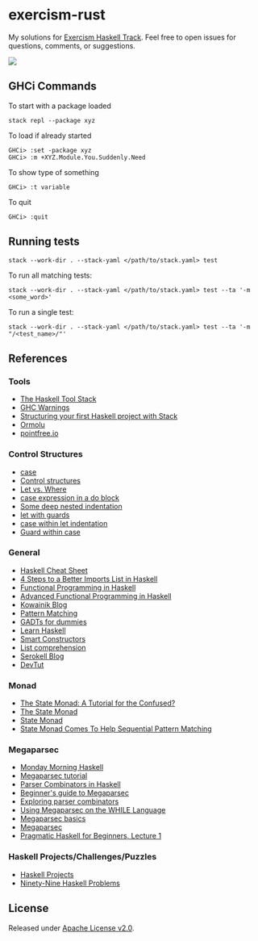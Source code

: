 # exercism-rust
My solutions for [Exercism Haskell Track](https://exercism.org/tracks/haskell).
Feel free to open issues for questions, comments, or suggestions.

[![](https://github.com/asarkar/exercism-haskell/workflows/CI/badge.svg)](https://github.com/asarkar/exercism-haskell/actions)

## GHCi Commands
To start with a package loaded
```
stack repl --package xyz
```

To load if already started
```
GHCi> :set -package xyz
GHCi> :m +XYZ.Module.You.Suddenly.Need
```

To show type of something
```
GHCi> :t variable
```

To quit
```
GHCi> :quit
```


## Running tests
```
stack --work-dir . --stack-yaml </path/to/stack.yaml> test
```

To run all matching tests:
```
stack --work-dir . --stack-yaml </path/to/stack.yaml> test --ta '-m <some_word>'
```

To run a single test:
```
stack --work-dir . --stack-yaml </path/to/stack.yaml> test --ta '-m "/<test_name>/"'
```


## References

### Tools

* [The Haskell Tool Stack](https://docs.haskellstack.org/en/stable/GUIDE/)
* [GHC Warnings](https://downloads.haskell.org/~ghc/latest/docs/html/users_guide/using-warnings.html)
* [Structuring your first Haskell project with Stack](https://sakshamsharma.com/2018/03/haskell-proj-struct/)
* [Ormolu](https://ormolu-live.tweag.io/)
* [pointfree.io](http://pointfree.io/)

### Control Structures

* [case](https://wiki.haskell.org/Case)
* [Control structures](https://en.wikibooks.org/wiki/Haskell/Control_structures)
* [Let vs. Where](https://wiki.haskell.org/Let_vs._Where)
* [case expression in a do block](https://stackoverflow.com/a/156050/839733)
* [Some deep nested indentation](https://stackoverflow.com/q/47622491/839733)
* [let with guards](https://stackoverflow.com/a/46888423/839733)
* [case within let indentation](https://stackoverflow.com/a/33010779/839733)
* [Guard within case](https://www.reddit.com/r/haskell/comments/bkn97b/use_variable_inside_case_of_in_haskell/)

### General

* [Haskell Cheat Sheet](http://cheatsheet.codeslower.com/CheatSheet.pdf)
* [4 Steps to a Better Imports List in Haskell](https://hackernoon.com/4-steps-to-a-better-imports-list-in-haskell-43a3d868273c)
* [Functional Programming in Haskell](https://www.youtube.com/playlist?list=PLF1Z-APd9zK7usPMx3LGMZEHrECUGodd3)
* [Advanced Functional Programming in Haskell](https://www.youtube.com/playlist?list=PLF1Z-APd9zK5uFc8FKr_di9bfsYv8-lbc)
* [Kowainik Blog](https://kowainik.github.io/tags/haskell)
* [Pattern Matching](https://kowainik.github.io/posts/2018-11-18-state-pattern-matching)
* [GADTs for dummies](https://wiki.haskell.org/GADTs_for_dummies)
* [Learn Haskell](https://markkarpov.com/learn-haskell.html)
* [Smart Constructors](https://wiki.haskell.org/Smart_constructors)
* [List comprehension](https://wiki.haskell.org/List_comprehension)
* [Serokell Blog](https://serokell.io/blog)
* [DevTut](https://devtut.github.io/haskell/)

### Monad

* [The State Monad: A Tutorial for the Confused?](http://brandon.si/code/the-state-monad-a-tutorial-for-the-confused/)
* [The State Monad](https://acm.wustl.edu/functional/state-monad.php)
* [State Monad](https://mmhaskell.com/monads/state)
* [State Monad Comes To Help Sequential Pattern Matching](https://kowainik.github.io/posts/2018-11-18-state-pattern-matching)

### Megaparsec

* [Monday Morning Haskell](https://mmhaskell.com/parsing/megaparsec)
* [Megaparsec tutorial](https://markkarpov.com/tutorial/megaparsec.html)
* [Parser Combinators in Haskell](https://serokell.io/blog/parser-combinators-in-haskell#megaparsec-tutorial)
* [Beginner's guide to Megaparsec](https://akashagrawal.me/2017/01/19/beginners-guide-to-megaparsec.html)
* [Exploring parser combinators](https://thewagner.net/blog/2019/05/03/exploring-parser-combinators/)
* [Using Megaparsec on the WHILE Language](https://gist.github.com/CMCDragonkai/1d46c0860d6bce857d516a35fab23d52)
* [Megaparsec basics](https://funprog.srid.ca/haskell/megaparsec-basics.html)
* [Megaparsec](https://blog.josephmorag.com/posts/mcc1/#headline-4)
* [Pragmatic Haskell for Beginners, Lecture 1](https://begriffs.com/posts/2016-05-14-pragmatic-haskell-1.html)


### Haskell Projects/Challenges/Puzzles

* [Haskell Projects](https://acm.wustl.edu/functional/projects.php)
* [Ninety-Nine Haskell Problems](https://wiki.haskell.org/H-99:_Ninety-Nine_Haskell_Problems)

## License

Released under [Apache License v2.0](LICENSE).